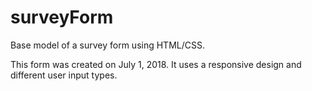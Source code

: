 # surveyForm
Base model of a survey form using HTML/CSS.

This form was created on July 1, 2018. It uses a responsive design and different user input types.
